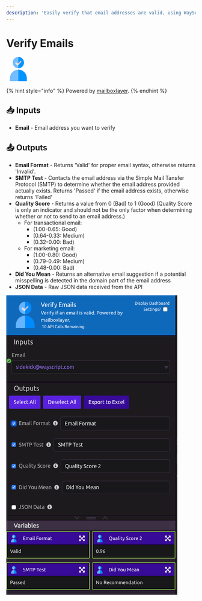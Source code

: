 ```yaml
---
description: 'Easily verify that email addresses are valid, using WayScript.'
---
```


# Verify Emails

![Verify that an email address is valid.](../../.gitbook/assets/email_verifier.png)

{% hint style="info" %}
Powered by [mailboxlayer](https://mailboxlayer.com/).
{% endhint %}

## 📥 Inputs

* **Email** - Email address you want to verify

## 📤 Outputs

* **Email Format** - Returns 'Valid' for proper email syntax, otherwise returns 'Invalid'.
* **SMTP Test** - Contacts the email address via the Simple Mail Tansfer Protocol \(SMTP\) to determine whether the email address provided actually exists. Returns 'Passed' if the email address exists, otherwise returns 'Failed'
* **Quality Score** - Returns a value from 0 \(Bad\) to 1 \(Good\)  \(Quality Score is only an indicator and should not be the only factor when determining whether or not to send to an email address.\)
  * For transactional email: 
    * \(1.00-0.65: Good\) 
    * \(0.64-0.33: Medium\)
    * \(0.32-0.00: Bad\)
  * For marketing email:
    * \(1.00-0.80: Good\) 
    * \(0.79-0.49: Medium\)
    * \(0.48-0.00: Bad\)
* **Did You Mean** - Returns an alternative email suggestion if a potential misspelling is detected in the domain part of the email address
* **JSON Data** - Raw JSON data received from the API

![](../../.gitbook/assets/verify_email_example.png)

